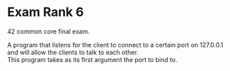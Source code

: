 # Exam Rank 6
42 common core final exam.

A program that listens for the client to connect to a certain port on 127.0.0.1 and will allow the clients to talk to each other.<br/>
This program takes as its first argument the port to bind to.
